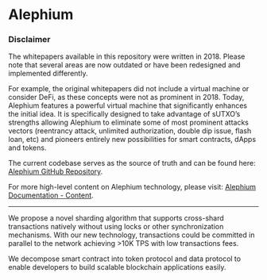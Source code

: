 # Alephium


### Disclaimer

The whitepapers available in this repository were written in 2018. Please note that several areas are now outdated or have been redesigned and implemented differently. 

For example, the original whitepapers did not include a virtual machine or consider DeFi, as these concepts were not as prominent in 2018. Today, Alephium features a powerful virtual machine that significantly enhances the initial idea. It is specifically designed to take advantage of sUTXO’s strengths allowing Alephium to eliminate some of most prominent attacks vectors (reentrancy attack, unlimited authorization, double dip issue, flash loan, etc) and pioneers entirely new possibilities for smart contracts, dApps and tokens.

The current codebase serves as the source of truth and can be found here: [Alephium GitHub Repository](https://github.com/alephium/alephium).

For more high-level content on Alephium technology, please visit: [Alephium Documentation - Content](https://docs.alephium.org/misc/Content).

---

We propose a novel sharding algorithm that supports cross-shard transactions natively without using locks or other synchronization mechanisms.
With our new technology, transactions could be committed in parallel to the network achieving >10K TPS with low transactions fees.

We decompose smart contract into token protocol and data protocol to enable developers to build scalable blockchain applications easily.

